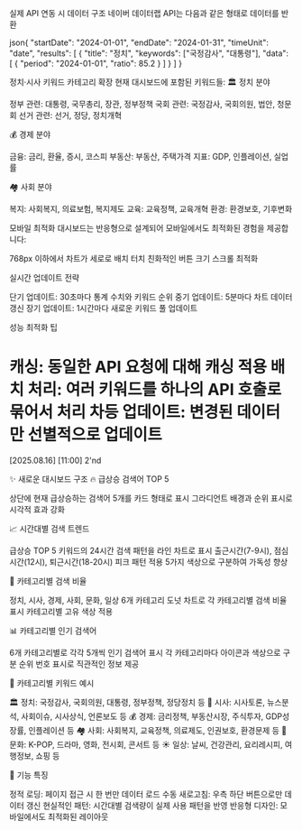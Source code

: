 실제 API 연동 시 데이터 구조
네이버 데이터랩 API는 다음과 같은 형태로 데이터를 반환

json{
  "startDate": "2024-01-01",
  "endDate": "2024-01-31",
  "timeUnit": "date",
  "results": [
    {
      "title": "정치",
      "keywords": ["국정감사", "대통령"],
      "data": [
        {
          "period": "2024-01-01",
          "ratio": 85.2
        }
      ]
    }
  ]
}

정치·시사 키워드 카테고리 확장
현재 대시보드에 포함된 키워드들:
🏛️ 정치 분야

정부 관련: 대통령, 국무총리, 장관, 정부정책
국회 관련: 국정감사, 국회의원, 법안, 청문회
선거 관련: 선거, 정당, 정치개혁

💰 경제 분야

금융: 금리, 환율, 증시, 코스피
부동산: 부동산, 주택가격
지표: GDP, 인플레이션, 실업률

🏘️ 사회 분야

복지: 사회복지, 의료보험, 복지제도
교육: 교육정책, 교육개혁
환경: 환경보호, 기후변화

모바일 최적화
대시보드는 반응형으로 설계되어 모바일에서도 최적화된 경험을 제공합니다:

768px 이하에서 차트가 세로로 배치
터치 친화적인 버튼 크기
스크롤 최적화

실시간 업데이트 전략

단기 업데이트: 30초마다 통계 수치와 키워드 순위
중기 업데이트: 5분마다 차트 데이터 갱신
장기 업데이트: 1시간마다 새로운 키워드 풀 업데이트

성능 최적화 팁

캐싱: 동일한 API 요청에 대해 캐싱 적용
배치 처리: 여러 키워드를 하나의 API 호출로 묶어서 처리
차등 업데이트: 변경된 데이터만 선별적으로 업데이트
==============================================================================================
[2025.08.16] [11:00] 2'nd 

✨ 새로운 대시보드 구조
🔥 급상승 검색어 TOP 5

상단에 현재 급상승하는 검색어 5개를 카드 형태로 표시
그라디언트 배경과 순위 표시로 시각적 효과 강화

📈 시간대별 검색 트렌드

급상승 TOP 5 키워드의 24시간 검색 패턴을 라인 차트로 표시
출근시간(7-9시), 점심시간(12시), 퇴근시간(18-20시) 피크 패턴 적용
5가지 색상으로 구분하여 가독성 향상

🍩 카테고리별 검색 비율

정치, 시사, 경제, 사회, 문화, 일상 6개 카테고리
도넛 차트로 각 카테고리별 검색 비율 표시
카테고리별 고유 색상 적용

📊 카테고리별 인기 검색어

6개 카테고리별로 각각 5개씩 인기 검색어 표시
각 카테고리마다 아이콘과 색상으로 구분
순위 번호 표시로 직관적인 정보 제공

🎨 카테고리별 키워드 예시

🏛️ 정치: 국정감사, 국회의원, 대통령, 정부정책, 정당정치 등
📰 시사: 시사토론, 뉴스분석, 사회이슈, 시사상식, 언론보도 등
💰 경제: 금리정책, 부동산시장, 주식투자, GDP성장률, 인플레이션 등
🏘️ 사회: 사회복지, 교육정책, 의료제도, 인권보호, 환경문제 등
🎨 문화: K-POP, 드라마, 영화, 전시회, 콘서트 등
☀️ 일상: 날씨, 건강관리, 요리레시피, 여행정보, 쇼핑 등

🔄 기능 특징

정적 로딩: 페이지 접근 시 한 번만 데이터 로드
수동 새로고침: 우측 하단 버튼으로만 데이터 갱신
현실적인 패턴: 시간대별 검색량이 실제 사용 패턴을 반영
반응형 디자인: 모바일에서도 최적화된 레이아웃